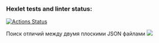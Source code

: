 ### Hexlet tests and linter status:
[![Actions Status](https://github.com/LiubovButorina/frontend-project-lvl2/workflows/hexlet-check/badge.svg)](https://github.com/LiubovButorina/frontend-project-lvl2/actions)

<p> Поиск отличий между двумя плоскими JSON файлами 
  <a href="https://asciinema.org/a/425044" target="_blank"><img src="https://asciinema.org/a/425044.svg" /></a>
</p>  
  
